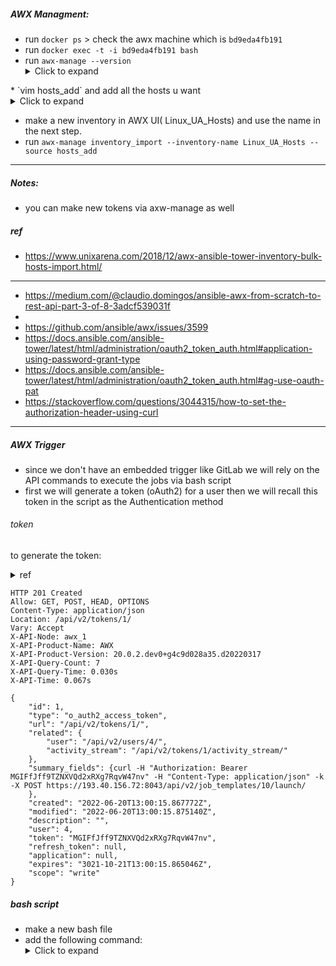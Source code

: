 ##### AWX Managment:
* run `docker ps` > check the awx machine which is `bd9eda4fb191`
* run `docker exec -t -i bd9eda4fb191 bash`
* run `awx-manage --version`  <details><summary>Click to expand</summary>
https://docs.ansible.com/ansible-tower/latest/html/administration/tower-manage.html#id1
 </details>
* `vim hosts_add` and add all the hosts u want 
      <details><summary>Click to expand</summary>
    #just add all the ip u want
    192.168.3.152
    192.168.3.153
    192.168.3.154
    192.168.3.155
    192.168.3.156
    192.168.3.157
    192.168.3.158
    192.168.3.159
     </details>

* make a new inventory in AWX UI( Linux_UA_Hosts) and use the name in the next step.
* run  `awx-manage inventory_import --inventory-name Linux_UA_Hosts --source hosts_add`


---------------------
##### Notes:
* you can make new tokens via axw-manage as well 
##### ref
* https://www.unixarena.com/2018/12/awx-ansible-tower-inventory-bulk-hosts-import.html/
-------------------------------------------------------------------






* https://medium.com/@claudio.domingos/ansible-awx-from-scratch-to-rest-api-part-3-of-8-3adcf539031f
* 
* https://github.com/ansible/awx/issues/3599
* https://docs.ansible.com/ansible-tower/latest/html/administration/oauth2_token_auth.html#application-using-password-grant-type
* https://docs.ansible.com/ansible-tower/latest/html/administration/oauth2_token_auth.html#ag-use-oauth-pat
* https://stackoverflow.com/questions/3044315/how-to-set-the-authorization-header-using-curl
----------------------------------------------
##### AWX Trigger
* since we don't have an embedded trigger like GitLab we will rely on the API commands to execute the jobs via bash script
* first we will generate a token (oAuth2) for a user then we will recall this token in the script as the Authentication method 






###### token
to generate the token: <details><summary>ref</summary>
https://docs.ansible.com/ansible-tower/latest/html/towerapi/api_ref.html#/Authentication/Authentication_tokens_create_0
</details>



```
HTTP 201 Created
Allow: GET, POST, HEAD, OPTIONS
Content-Type: application/json
Location: /api/v2/tokens/1/
Vary: Accept
X-API-Node: awx_1
X-API-Product-Name: AWX
X-API-Product-Version: 20.0.2.dev0+g4c9d028a35.d20220317
X-API-Query-Count: 7
X-API-Query-Time: 0.030s
X-API-Time: 0.067s

{
    "id": 1,
    "type": "o_auth2_access_token",
    "url": "/api/v2/tokens/1/",
    "related": {
        "user": "/api/v2/users/4/",
        "activity_stream": "/api/v2/tokens/1/activity_stream/"
    },
    "summary_fields": {curl -H "Authorization: Bearer MGIFfJff9TZNXVQd2xRXg7RqvW47nv" -H "Content-Type: application/json" -k -X POST https://193.40.156.72:8043/api/v2/job_templates/10/launch/
    },
    "created": "2022-06-20T13:00:15.867772Z",
    "modified": "2022-06-20T13:00:15.875140Z",
    "description": "",
    "user": 4,
    "token": "MGIFfJff9TZNXVQd2xRXg7RqvW47nv",
    "refresh_token": null,
    "application": null,
    "expires": "3021-10-21T13:00:15.865046Z",
    "scope": "write"
}
```


##### bash script
* make a new bash file 
* add the following command: <details><summary>Click to expand</summary>
`curl -H "Authorization: Bearer MGIFfJff9TZNXVQd2xRXg7RqvW47nv" -H "Content-Type: application/json" -k -X POST https://193.40.156.72:8043/api/v2/job_templates/10/launch/`
</details>
